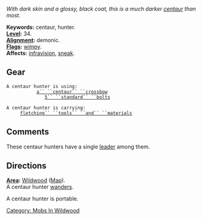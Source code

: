 *With dark skin and a glossy, black coat, this is a much darker
[centaur](Centaurs.md "wikilink") than most.*

**Keywords:** centaur, hunter.  
**[Level](Level.md "wikilink"):** 34.  
**[Alignment](Alignment.md "wikilink"):** demonic.  
**[Flags](:Category:_Mob_Types.md "wikilink"):**
[wimpy](Wimpy_Mobs.md "wikilink").  
**Affects:** [infravision](Infravision.md "wikilink"),
[sneak](Sneak.md "wikilink").  

## Gear

`A centaur hunter is using:`  
<wielded>`           `[`a`` ``centaur`` ``crossbow`](Centaur_Crossbow.md "wikilink")  
<held>`              `[`5`` ``standard`` ``bolts`](Standard_Bolts.md "wikilink")

`A centaur hunter is carrying:`  
`     `[`fletching`` ``tools`` ``and`` ``materials`](Fletching_Tools_And_Materials.md "wikilink")

## Comments

These centaur hunters have a single
[leader](Centaur_Hunter_(leader).md "wikilink") among them.

## Directions

**[Area](:Category:_Areas.md "wikilink"):**
[Wildwood](:Category:_Wildwood.md "wikilink")
([Map](Wildwood_Map.md "wikilink")).  
A centaur hunter [wanders](Wandering_Mobs.md "wikilink").

A centaur hunter is portable.

[Category: Mobs In Wildwood](Category:_Mobs_In_Wildwood "wikilink")
